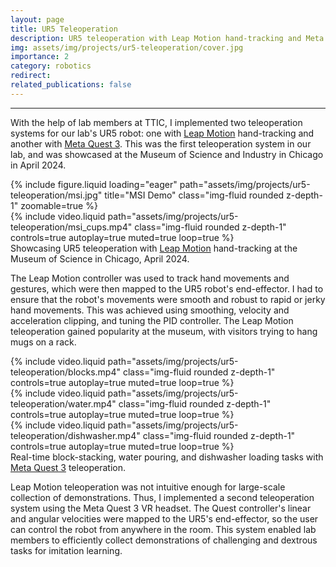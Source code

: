 ```yaml
---
layout: page
title: UR5 Teleoperation
description: UR5 teleoperation with Leap Motion hand-tracking and Meta Quest 3. Showcased at MSI in Chicago, 2024.
img: assets/img/projects/ur5-teleoperation/cover.jpg
importance: 2
category: robotics
redirect:
related_publications: false
---
```

<hr>

With the help of lab members at TTIC, I implemented two teleoperation systems for our lab's UR5 robot: one with [Leap Motion](https://www.ultraleap.com/) hand-tracking and another with [Meta Quest 3](https://www.meta.com/quest/quest-3/). This was the first teleoperation system in our lab, and was showcased at the Museum of Science and Industry in Chicago in April 2024.

<div class="row">
    <div class="col">
        {% include figure.liquid loading="eager" path="assets/img/projects/ur5-teleoperation/msi.jpg" title="MSI Demo" class="img-fluid rounded z-depth-1" zoomable=true %}
    </div>
    <div class="col">
        {% include video.liquid path="assets/img/projects/ur5-teleoperation/msi_cups.mp4" class="img-fluid rounded z-depth-1" controls=true autoplay=true muted=true loop=true %}
    </div>
</div>
<div class="caption">
    Showcasing UR5 teleoperation with <a href="https://www.ultraleap.com/">Leap Motion</a> hand-tracking at the Museum of Science in Chicago, April 2024.
</div>

The Leap Motion controller was used to track hand movements and gestures, which were then mapped to the UR5 robot's end-effector. I had to ensure that the robot's movements were smooth and robust to rapid or jerky hand movements. This was achieved using smoothing, velocity and acceleration clipping, and tuning the PID controller. The Leap Motion teleoperation gained popularity at the museum, with visitors trying to hang mugs on a rack.

<div class="row">
    <div class="col">
        {% include video.liquid path="assets/img/projects/ur5-teleoperation/blocks.mp4" class="img-fluid rounded z-depth-1" controls=true autoplay=true muted=true loop=true %}
    </div>
    <div class="col">
        {% include video.liquid path="assets/img/projects/ur5-teleoperation/water.mp4" class="img-fluid rounded z-depth-1" controls=true autoplay=true muted=true loop=true %}
    </div>
    <div class="col">
        {% include video.liquid path="assets/img/projects/ur5-teleoperation/dishwasher.mp4" class="img-fluid rounded z-depth-1" controls=true autoplay=true muted=true loop=true %}
    </div>
</div>
<div class="caption">
    Real-time block-stacking, water pouring, and dishwasher loading tasks with <a href="https://www.meta.com/quest/quest-3/">Meta Quest 3</a> teleoperation.
</div>

Leap Motion teleoperation was not intuitive enough for large-scale collection of demonstrations. Thus, I implemented a second teleoperation system using the Meta Quest 3 VR headset. The Quest controller's linear and angular velocities were mapped to the UR5's end-effector, so the user can control the robot from anywhere in the room. This system enabled lab members to efficiently collect demonstrations of challenging and dextrous tasks for imitation learning.
